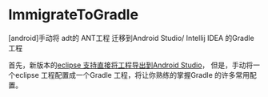 ImmigrateToGradle
=================

[android]手动将 adt的 ANT工程 迁移到Android Studio/ Intellij IDEA 的Gradle工程<p>

首先，新版本的<a href="http://developer.android.com/intl/zh-cn/sdk/installing/migrate.html">eclipse 支持直接将工程导出到Android Studio</a>，
但是，手动将一个eclipse 工程配置成一个Gradle 工程，将让你熟练的掌握Gradle 的许多常用配置。<p>
